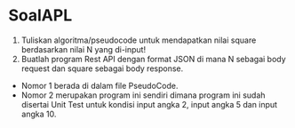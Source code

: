 # SoalAPL
1. Tuliskan algoritma/pseudocode untuk mendapatkan nilai square berdasarkan nilai N yang di-input!
2. Buatlah program Rest API dengan format JSON di mana N sebagai body request dan square sebagai body response.

- Nomor 1 berada di dalam file PseudoCode.
- Nomor 2 merupakan program ini sendiri dimana program ini sudah disertai Unit Test untuk kondisi input angka 2, input angka 5 dan input angka 10.
